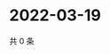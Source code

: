 # 2022-03-19

共 0 条

<!-- BEGIN WEIBO -->
<!-- 最后更新时间 Sat Mar 19 2022 18:00:26 GMT+0800 (China Standard Time) -->

<!-- END WEIBO -->
